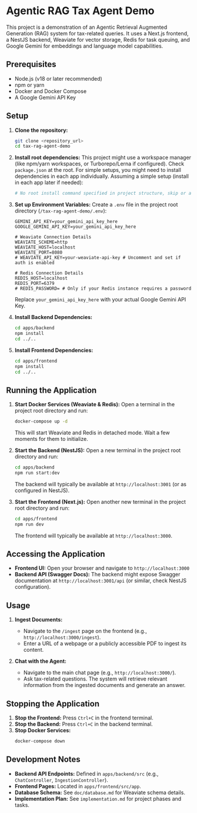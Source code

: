 # Agentic RAG Tax Agent Demo

This project is a demonstration of an Agentic Retrieval Augmented Generation (RAG) system for tax-related queries. It uses a Next.js frontend, a NestJS backend, Weaviate for vector storage, Redis for task queuing, and Google Gemini for embeddings and language model capabilities.

## Prerequisites

- Node.js (v18 or later recommended)
- npm or yarn
- Docker and Docker Compose
- A Google Gemini API Key

## Setup

1.  **Clone the repository:**
    ```bash
    git clone <repository_url>
    cd tax-rag-agent-demo
    ```

2.  **Install root dependencies:**
    This project might use a workspace manager (like npm/yarn workspaces, or Turborepo/Lerna if configured). Check `package.json` at the root. For simple setups, you might need to install dependencies in each app individually.
    Assuming a simple setup (install in each app later if needed):
    ```bash
    # No root install command specified in project structure, skip or adapt as needed
    ```

3.  **Set up Environment Variables:**
    Create a `.env` file in the project root directory (`/tax-rag-agent-demo/.env`):
    ```env
    GEMINI_API_KEY=your_gemini_api_key_here
    GOOGLE_GEMINI_API_KEY=your_gemini_api_key_here

    # Weaviate Connection Details
    WEAVIATE_SCHEME=http
    WEAVIATE_HOST=localhost
    WEAVIATE_PORT=8080
    # WEAVIATE_API_KEY=your-weaviate-api-key # Uncomment and set if auth is enabled

    # Redis Connection Details
    REDIS_HOST=localhost
    REDIS_PORT=6379
    # REDIS_PASSWORD= # Only if your Redis instance requires a password
    ```
    Replace `your_gemini_api_key_here` with your actual Google Gemini API Key.

4.  **Install Backend Dependencies:**
    ```bash
    cd apps/backend
    npm install
    cd ../..
    ```

5.  **Install Frontend Dependencies:**
    ```bash
    cd apps/frontend
    npm install
    cd ../..
    ```

## Running the Application

1.  **Start Docker Services (Weaviate & Redis):**
    Open a terminal in the project root directory and run:
    ```bash
    docker-compose up -d
    ```
    This will start Weaviate and Redis in detached mode. Wait a few moments for them to initialize.

2.  **Start the Backend (NestJS):**
    Open a new terminal in the project root directory and run:
    ```bash
    cd apps/backend
    npm run start:dev
    ```
    The backend will typically be available at `http://localhost:3001` (or as configured in NestJS).

3.  **Start the Frontend (Next.js):**
    Open another new terminal in the project root directory and run:
    ```bash
    cd apps/frontend
    npm run dev
    ```
    The frontend will typically be available at `http://localhost:3000`.

## Accessing the Application

-   **Frontend UI:** Open your browser and navigate to `http://localhost:3000`
-   **Backend API (Swagger Docs):** The backend might expose Swagger documentation at `http://localhost:3001/api` (or similar, check NestJS configuration).

## Usage

1.  **Ingest Documents:**
    -   Navigate to the `/ingest` page on the frontend (e.g., `http://localhost:3000/ingest`).
    -   Enter a URL of a webpage or a publicly accessible PDF to ingest its content.

2.  **Chat with the Agent:**
    -   Navigate to the main chat page (e.g., `http://localhost:3000/`).
    -   Ask tax-related questions. The system will retrieve relevant information from the ingested documents and generate an answer.

## Stopping the Application

1.  **Stop the Frontend:** Press `Ctrl+C` in the frontend terminal.
2.  **Stop the Backend:** Press `Ctrl+C` in the backend terminal.
3.  **Stop Docker Services:**
    ```bash
    docker-compose down
    ```

## Development Notes

-   **Backend API Endpoints:** Defined in `apps/backend/src` (e.g., `ChatController`, `IngestionController`).
-   **Frontend Pages:** Located in `apps/frontend/src/app`.
-   **Database Schema:** See `doc/database.md` for Weaviate schema details.
-   **Implementation Plan:** See `implementation.md` for project phases and tasks.
